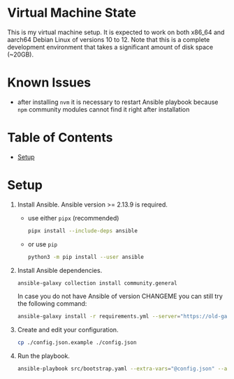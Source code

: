 # Virtual Machine State

This is my virtual machine setup.
It is expected to work on both x86_64 and aarch64 Debian Linux of versions 10 to 12.
Note that this is a complete development environment that takes a significant amount of disk space (~20GB).

# Known Issues

- after installing `nvm` it is necessary to restart Ansible playbook because `npm` community modules cannot find it right after installation

# Table of Contents

<!-- mtoc start -->

- [Setup](#setup)

<!-- mtoc end -->

# Setup

1. Install Ansible.
   Ansible version >= 2.13.9 is required.

   - use either `pipx` (recommended)

     ```bash
     pipx install --include-deps ansible
     ```

   - or use `pip`

     ```bash
     python3 -m pip install --user ansible
     ```

2. Install Ansible dependencies.

   ```bash
   ansible-galaxy collection install community.general
   ```

   In case you do not have Ansible of version CHANGEME you can still try the following command:

   ```bash
   ansible-galaxy install -r requirements.yml --server="https://old-galaxy.ansible.com" --ignore-certs
   ```

3. Create and edit your configuration.

   ```bash
   cp ./config.json.example ./config.json
   ```

4. Run the playbook.

   ```bash
   ansible-playbook src/bootstrap.yaml --extra-vars="@config.json" --ask-become-pass
   ```
